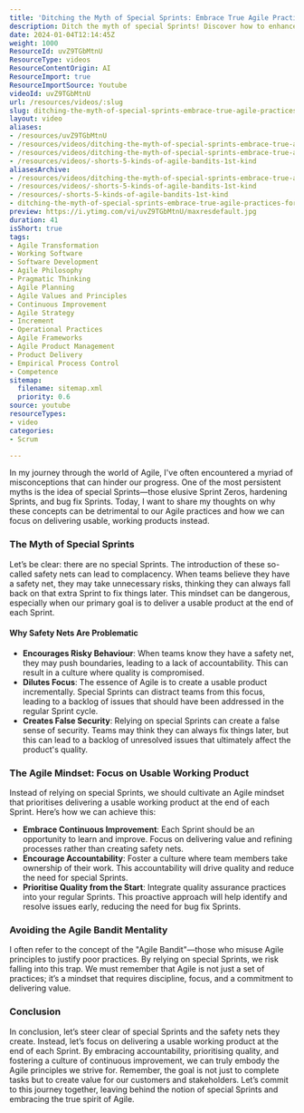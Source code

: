 ```yaml
---
title: 'Ditching the Myth of Special Sprints: Embrace True Agile Practices for Usable Products'
description: Ditch the myth of special Sprints! Discover how to enhance your Agile practices by focusing on delivering quality products without safety nets.
date: 2024-01-04T12:14:45Z
weight: 1000
ResourceId: uvZ9TGbMtnU
ResourceType: videos
ResourceContentOrigin: AI
ResourceImport: true
ResourceImportSource: Youtube
videoId: uvZ9TGbMtnU
url: /resources/videos/:slug
slug: ditching-the-myth-of-special-sprints-embrace-true-agile-practices-for-usable-products-uvZ9TGbMtnU
layout: video
aliases:
- /resources/uvZ9TGbMtnU
- /resources/videos/ditching-the-myth-of-special-sprints-embrace-true-agile-practices-for-usable-products-uvZ9TGbMtnU
- /resources/videos/ditching-the-myth-of-special-sprints-embrace-true-agile-practices-for-usable-products
- /resources/videos/-shorts-5-kinds-of-agile-bandits-1st-kind
aliasesArchive:
- /resources/videos/ditching-the-myth-of-special-sprints-embrace-true-agile-practices-for-usable-products
- /resources/videos/-shorts-5-kinds-of-agile-bandits-1st-kind
- /resources/-shorts-5-kinds-of-agile-bandits-1st-kind
- ditching-the-myth-of-special-sprints-embrace-true-agile-practices-for-usable-products-uvZ9TGbMtnU
preview: https://i.ytimg.com/vi/uvZ9TGbMtnU/maxresdefault.jpg
duration: 41
isShort: true
tags:
- Agile Transformation
- Working Software
- Software Development
- Agile Philosophy
- Pragmatic Thinking
- Agile Planning
- Agile Values and Principles
- Continuous Improvement
- Agile Strategy
- Increment
- Operational Practices
- Agile Frameworks
- Agile Product Management
- Product Delivery
- Empirical Process Control
- Competence
sitemap:
  filename: sitemap.xml
  priority: 0.6
source: youtube
resourceTypes:
- video
categories:
- Scrum

---
```

In my journey through the world of Agile, I've often encountered a myriad of misconceptions that can hinder our progress. One of the most persistent myths is the idea of special Sprints—those elusive Sprint Zeros, hardening Sprints, and bug fix Sprints. Today, I want to share my thoughts on why these concepts can be detrimental to our Agile practices and how we can focus on delivering usable, working products instead.

### The Myth of Special Sprints

Let’s be clear: there are no special Sprints. The introduction of these so-called safety nets can lead to complacency. When teams believe they have a safety net, they may take unnecessary risks, thinking they can always fall back on that extra Sprint to fix things later. This mindset can be dangerous, especially when our primary goal is to deliver a usable product at the end of each Sprint.

#### Why Safety Nets Are Problematic

- **Encourages Risky Behaviour**: When teams know they have a safety net, they may push boundaries, leading to a lack of accountability. This can result in a culture where quality is compromised.
- **Dilutes Focus**: The essence of Agile is to create a usable product incrementally. Special Sprints can distract teams from this focus, leading to a backlog of issues that should have been addressed in the regular Sprint cycle.
- **Creates False Security**: Relying on special Sprints can create a false sense of security. Teams may think they can always fix things later, but this can lead to a backlog of unresolved issues that ultimately affect the product's quality.

### The Agile Mindset: Focus on Usable Working Product

Instead of relying on special Sprints, we should cultivate an Agile mindset that prioritises delivering a usable working product at the end of each Sprint. Here’s how we can achieve this:

- **Embrace Continuous Improvement**: Each Sprint should be an opportunity to learn and improve. Focus on delivering value and refining processes rather than creating safety nets.
- **Encourage Accountability**: Foster a culture where team members take ownership of their work. This accountability will drive quality and reduce the need for special Sprints.
- **Prioritise Quality from the Start**: Integrate quality assurance practices into your regular Sprints. This proactive approach will help identify and resolve issues early, reducing the need for bug fix Sprints.

### Avoiding the Agile Bandit Mentality

I often refer to the concept of the "Agile Bandit"—those who misuse Agile principles to justify poor practices. By relying on special Sprints, we risk falling into this trap. We must remember that Agile is not just a set of practices; it’s a mindset that requires discipline, focus, and a commitment to delivering value.

### Conclusion

In conclusion, let’s steer clear of special Sprints and the safety nets they create. Instead, let’s focus on delivering a usable working product at the end of each Sprint. By embracing accountability, prioritising quality, and fostering a culture of continuous improvement, we can truly embody the Agile principles we strive for. Remember, the goal is not just to complete tasks but to create value for our customers and stakeholders. Let’s commit to this journey together, leaving behind the notion of special Sprints and embracing the true spirit of Agile.
